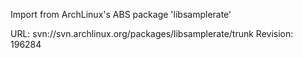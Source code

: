 Import from ArchLinux's ABS package 'libsamplerate'

URL: svn://svn.archlinux.org/packages/libsamplerate/trunk
Revision: 196284
